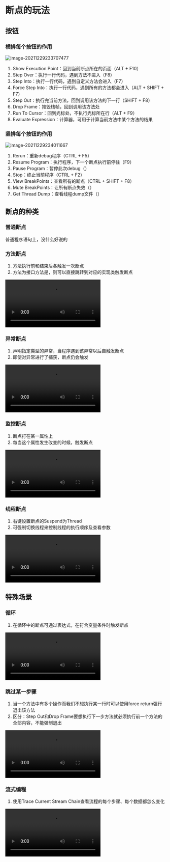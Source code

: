# 断点的玩法

## 按钮

### 横排每个按钮的作用

![image-20211229233707477](https://gitee.com/yangtao8453/picgo/raw/master/img/image-20211229233707477.png)

1. Show Execution Point：回到当前断点所在的页面（ALT + F10）
2. Step Over：执行一行代码，遇到方法不进入（F8）
3. Step Into：执行一行代码，遇到自定义方法会进入（F7）
4. Force Step Into：执行一行代码，遇到所有的方法都会进入（ALT + SHIFT + F7）
5. Step Out：执行完当前方法，回到调用该方法的下一行（SHIFT + F8）
6. Drop Frame：摧毁栈帧，回到调用该方法处
7. Run To Cursor：回到光标处，不执行光标所在行（ALT + F9）
8. Evaluate Expression：计算器，可用于计算当前方法中某个方法的结果



### 竖排每个按钮的作用

![image-20211229234011667](https://gitee.com/yangtao8453/picgo/raw/master/img/image-20211229234011667.png)

1. Rerun：重新debug程序（CTRL + F5）
2. Resume Program：执行程序，下一个断点执行前停住（F9）
3. Pause Program：暂停此次debug（）
4. Stop：终止当前程序（CTRL + F2）
5. View BreakPoints：查看所有的断点（CTRL + SHIFT + F8）
6. Mute BreakPoints：让所有断点失效（）
7. Get Thread Dump：查看线程dump文件（）



## 断点的种类

### 普通断点

普通程序语句上，没什么好说的



### 方法断点

1. 方法执行前和结束后各触发一次断点
2. 方法为接口方法是，则可以直接跳转到对应的实现类触发断点

<video src="E:/%E8%A7%86%E9%A2%91/obs/2021-12-29%2023-47-30.mp4"></video>



### 异常断点

1. 声明指定类型的异常，当程序遇到该异常以后自触发断点
2. 即使对异常进行了捕获，断点仍会触发

<video src="E:/%E8%A7%86%E9%A2%91/obs/2021-12-29%2023-56-09.mp4"></video>



### 监控断点

1. 断点打在某一属性上
2. 每当这个属性发生改变的时候，触发断点

<video src="E:/%E8%A7%86%E9%A2%91/obs/2021-12-30%2000-14-53.mp4"></video>



### 线程断点

1. 右键设置断点的Suspend为Thread
2. 可强制切换线程来控制线程的执行顺序及查看参数

<video src="E:/%E8%A7%86%E9%A2%91/obs/2021-12-30%2000-31-45.mp4"></video>



## 特殊场景

### 循环

1. 在循环中的断点可通过表达式，在符合变量条件时触发断点

<video src="E:/%E8%A7%86%E9%A2%91/obs/2021-12-30%2000-46-52.mp4"></video>



### 跳过某一步骤

1. 当一个方法中有多个操作而我们不想执行某一行时可以使用force return强行退出该方法
2. 区分：Step Out和Drop Frame要想执行下一步方法就必须执行前一个方法的全部内容，不能强制退出

<video src="E:/%E8%A7%86%E9%A2%91/obs/2021-12-30%2001-01-19.mp4"></video>



### 流式编程

1. 使用Trace Current Stream Chain查看流程的每个步骤、每个数据都怎么变化

<video src="E:/%E8%A7%86%E9%A2%91/obs/2021-12-30%2001-14-10.mp4"></video>

